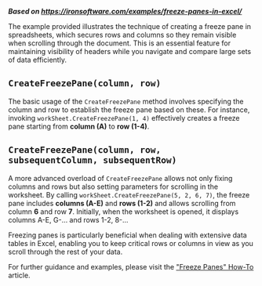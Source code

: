 ***Based on <https://ironsoftware.com/examples/freeze-panes-in-excel/>***

The example provided illustrates the technique of creating a freeze pane in spreadsheets, which secures rows and columns so they remain visible when scrolling through the document. This is an essential feature for maintaining visibility of headers while you navigate and compare large sets of data efficiently.

## `CreateFreezePane(column, row)`

The basic usage of the `CreateFreezePane` method involves specifying the column and row to establish the freeze pane based on these. For instance, invoking `workSheet.CreateFreezePane(1, 4)` effectively creates a freeze pane starting from **column (A)** to **row (1-4)**.

## `CreateFreezePane(column, row, subsequentColumn, subsequentRow)`

A more advanced overload of `CreateFreezePane` allows not only fixing columns and rows but also setting parameters for scrolling in the worksheet. By calling `workSheet.CreateFreezePane(5, 2, 6, 7)`, the freeze pane includes **columns (A-E)** and **rows (1-2)** and allows scrolling from column **6** and row **7**. Initially, when the worksheet is opened, it displays columns A-E, G-... and rows 1-2, 8-...

Freezing panes is particularly beneficial when dealing with extensive data tables in Excel, enabling you to keep critical rows or columns in view as you scroll through the rest of your data.

For further guidance and examples, please visit the ["Freeze Panes" How-To](https://ironsoftware.com/csharp/excel/how-to/add-freeze-panes/) article.